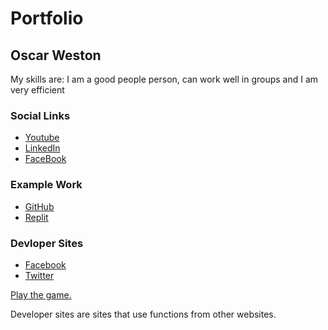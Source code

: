 # Portfolio

## Oscar Weston


My skills are: I am a good people person, can work well in groups and I am very efficient

### Social Links
- [Youtube](https://www.youtube.com/)
- [LinkedIn](https://www.linkedin.com/in/oscar-weston-b9756919b/)
- [FaceBook](https://www.facebook.com/profile.php?id=100008000595622)

### Example Work
- [GitHub](https://github.com/)
- [Replit](https://repl.it/@OscarWeston25)

### Devloper Sites
- [Facebook](https://developers.facebook.com/)
- [Twitter](https://developer.twitter.com/)

<a href="game.html"> Play the game. </a>

Developer sites are sites that use functions from other websites.
